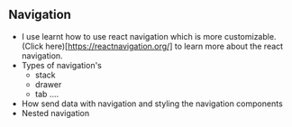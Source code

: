 ## Navigation
- I use learnt how to use react navigation which is more customizable.(Click here)[https://reactnavigation.org/] to learn more about the react navigation.
- Types of navigation's
    - stack
    - drawer
    - tab ....
- How send data with navigation and styling the navigation components
- Nested navigation
